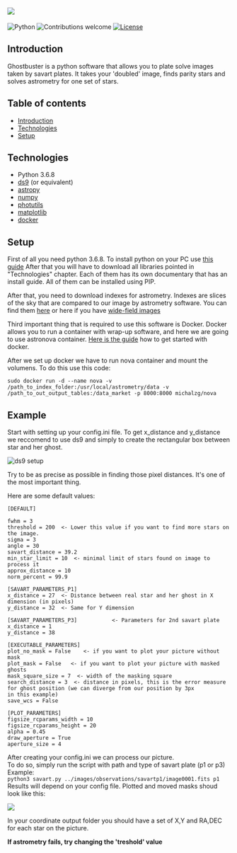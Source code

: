# ![](https://i.imgur.com/DxPboQt.png)
![Python](https://img.shields.io/badge/python-v3.6+-blue.svg)
![Contributions welcome](https://img.shields.io/badge/contributions-welcome-orange.svg)
[![License](https://img.shields.io/badge/license-MIT-blue.svg)](https://opensource.org/licenses/MIT)
## Introduction
Ghostbuster is a python software that allows you to plate solve images taken by savart plates. It takes your 'doubled' image, finds parity stars and solves astrometry for one set of stars.
## Table of contents
* [Introduction](#introduction)
* [Technologies](#technologies)
* [Setup](#setup)
## Technologies

- Python 3.6.8
- [ds9](http://ds9.si.edu/site/Home.html) (or equivalent)
- [astropy](https://www.astropy.org/)
- [numpy](https://numpy.org/)
- [photutils](https://photutils.readthedocs.io/en/stable/)
- [matplotlib](https://matplotlib.org/)
- [docker](https://www.docker.com/)

## Setup
First of all you need python 3.6.8. To install python on your PC use [this guide](https://realpython.com/installing-python/)
After that you will have to download all libraries pointed in "Technologies" chapter. Each of them has its own documentary that has an install guide. All of them can be installed using PIP.

After that, you need to download indexes for astrometry. Indexes are slices of the sky that are compared to our image by astrometry software. You can find them [here](http://broiler.astrometry.net/~dstn/4200/) or here if you have [wide-field images](http://broiler.astrometry.net/~dstn/4100/)

Third important thing that is required to use this software is Docker. Docker allows you to run a container with wrap-up software, and here we are going to use astronova container. [Here is the guide](https://www.docker.com/get-started) how to get started with docker.

After we set up docker we have to run nova container and mount the volumens.
To do this use this code: 

```
sudo docker run -d --name nova -v /path_to_index_folder:/usr/local/astrometry/data -v /path_to_out_output_tables:/data_market -p 8000:8000 michalzg/nova
```

## Example
Start with setting up your config.ini file. 
To get x_distance and y_distance we reccomend to use ds9 and simply to create the rectangular box between star and her ghost.

![ds9 setup](https://i.imgur.com/XL2l18v.png)

Try to be as precise as possible in finding those pixel distances. It's one of the most important thing.

Here are some default values:
```
[DEFAULT]

fwhm = 3  
threshold = 200  <- Lower this value if you want to find more stars on the image.
sigma = 3  
angle = 30      
savart_distance = 39.2  
min_star_limit = 10  <- minimal limit of stars found on image to process it  
approx_distance = 10   
norm_percent = 99.9  

[SAVART_PARAMETERS_P1]  
x_distance = 27  <- Distance between real star and her ghost in X dimension (in pixels)  
y_distance = 32  <- Same for Y dimension  
  
[SAVART_PARAMETERS_P3]           <- Parameters for 2nd savart plate  
x_distance = 1  
y_distance = 38  

[EXECUTABLE_PARAMETERS]  
plot_no_mask = False    <- if you want to plot your picture without mask  
plot_mask = False   <- if you want to plot your picture with masked ghosts  
mask_square_size = 7  <- width of the masking square  
search_distance = 3  <- distance in pixels, this is the error measure for ghost position (we can diverge from our position by 3px                 in this example)  
save_wcs = False  
  
[PLOT_PARAMETERS]    
figsize_rcparams_width = 10  
figsize_rcparams_height = 20  
alpha = 0.45  
draw_aperture = True  
aperture_size = 4  
 ```
After creating your config.ini we can process our picture.  
To do so, simply run the script with path and type of savart plate (p1 or p3)  
Example:  
```python3 savart.py ../images/observations/savartp1/image0001.fits p1```
Results will depend on your config file. Plotted and moved masks shoud look like this:

![](https://i.imgur.com/qgvB33o.png)

In your coordinate output folder you should have a set of X,Y and RA,DEC for each star on the picture.

**If astrometry fails, try changing the 'treshold' value** 


